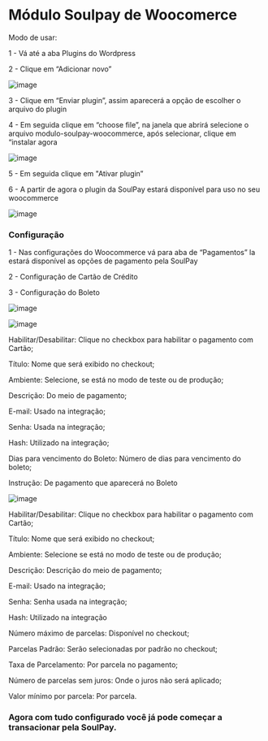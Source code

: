 # Módulo Soulpay de Woocomerce

Modo de usar:

1 - Vá até a aba Plugins do Wordpress 

2 - Clique em “Adicionar novo”  

![image](https://user-images.githubusercontent.com/59617774/118145668-36e7ac00-b3e4-11eb-88f7-6f6c9fad96fe.png)

3 - Clique em “Enviar plugin”, assim aparecerá a opção de escolher o arquivo do plugin

4 - Em seguida clique em “choose file”, na janela que abrirá selecione o arquivo modulo-soulpay-woocommerce, após selecionar, clique em “instalar agora

![image](https://user-images.githubusercontent.com/59617774/118145579-1e779180-b3e4-11eb-9827-1bbda220b187.png)

5 - Em seguida clique em "Ativar plugin”

6 - A partir de agora o plugin da SoulPay estará disponível para uso no seu woocommerce 

![image](https://user-images.githubusercontent.com/59617774/118146007-904fdb00-b3e4-11eb-8546-baf04b9b02fe.png)



### Configuração

1 - Nas configurações do Woocommerce vá para aba de “Pagamentos” la estará disponível as opções de pagamento pela SoulPay

2 - Configuração de Cartão de Crédito

3 - Configuração do Boleto


![image](https://user-images.githubusercontent.com/59617774/118146668-369be080-b3e5-11eb-8b56-7b49359ab90c.png)


![image](https://user-images.githubusercontent.com/59617774/118146239-c5f4c400-b3e4-11eb-8e82-fa16f3d166e7.png)

Habilitar/Desabilitar: Clique no checkbox para habilitar o pagamento com Cartão;

Título: Nome que será exibido no checkout;

Ambiente: Selecione, se está no modo de teste ou de produção;

Descrição: Do meio de pagamento;

E-mail: Usado na integração;

Senha: Usada na integração;

Hash: Utilizado na integração;

Dias para vencimento do Boleto: Número de dias para vencimento do boleto;

Instrução: De pagamento que aparecerá no Boleto

![image](https://user-images.githubusercontent.com/59617774/118146784-53381880-b3e5-11eb-8b87-a87a7cc0ec1f.png)

Habilitar/Desabilitar: Clique no checkbox para habilitar o pagamento com Cartão;

Título: Nome que será exibido no checkout;

Ambiente: Selecione se está no modo de teste ou de produção;

Descrição: Descrição do meio de pagamento;

E-mail: Usado na integração;

Senha: Senha usada na integração;

Hash: Utilizado na integração

Número máximo de parcelas: Disponível no checkout;

Parcelas Padrão: Serão selecionadas por padrão no checkout;

Taxa de Parcelamento: Por parcela no pagamento;

Número de parcelas sem juros: Onde o juros não será aplicado;

Valor mínimo por parcela: Por parcela.

### Agora com tudo configurado você já pode começar a transacionar pela SoulPay.
